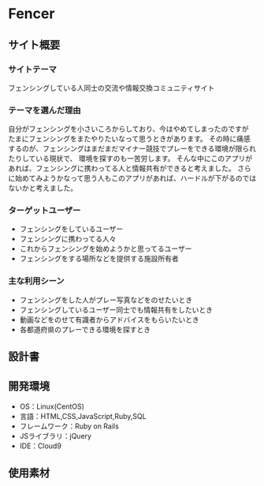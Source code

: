 # Fencer

## サイト概要
### サイトテーマ

フェンシングしている人同士の交流や情報交換コミュニティサイト

### テーマを選んだ理由

自分がフェンシングを小さいころからしており、今はやめてしまったのですが
たまにフェンシングをまたやりたいなって思うときがあります。
その時に痛感するのが、フェンシングはまだまだマイナー競技でプレーをできる環境が限られたりしている現状で、
環境を探すのも一苦労します。
そんな中にこのアプリがあれば、フェンシングに携わってる人と情報共有ができると考えました。
さらに始めてみようかなって思う人もこのアプリがあれば、ハードルが下がるのではないかと考えました。

### ターゲットユーザー

- フェンシングをしているユーザー
- フェンシングに携わってる人々
- これからフェンシングを始めようかと思ってるユーザー
- フェンシングをする場所などを提供する施設所有者

### 主な利用シーン

- フェンシングをした人がプレー写真などをのせたいとき
- フェンシングしているユーザー同士でも情報共有をしたいとき
- 動画などをのせて有識者からアドバイスをもらいたいとき
- 各都道府県のプレーできる環境を探すとき

## 設計書

## 開発環境
- OS：Linux(CentOS)
- 言語：HTML,CSS,JavaScript,Ruby,SQL
- フレームワーク：Ruby on Rails
- JSライブラリ：jQuery
- IDE：Cloud9

## 使用素材
